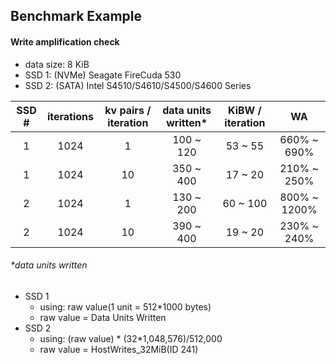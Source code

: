## Benchmark Example

#### Write amplification check

- data size: 8 KiB
- SSD 1: (NVMe) Seagate FireCuda 530
- SSD 2: (SATA) Intel S4510/S4610/S4500/S4600 Series

| SSD # | iterations | kv pairs / iteration | data units written\* | KiBW / iteration | WA           |
|:-----:|:----------:|:--------------------:|:--------------------:|:----------------:|:------------:|
| 1     | 1024       | 1                    | 100 ~ 120            | 53 ~ 55          | 660% ~  690% |
| 1     | 1024       | 10                   | 350 ~ 400            | 17 ~ 20          | 210% ~  250% |
| 2     | 1024       | 1                    | 130 ~ 200            | 60 ~ 100         | 800% ~ 1200% |
| 2     | 1024       | 10                   | 390 ~ 400            | 19 ~ 20          | 230% ~  240% |

###### \*data units written

- SSD 1
    - using: raw value(1 unit = 512\*1000 bytes)
    - raw value = Data Units Written
- SSD 2
    - using: (raw value) \* (32\*1,048,576)/512,000
    - raw value = HostWrites\_32MiB(ID 241)
